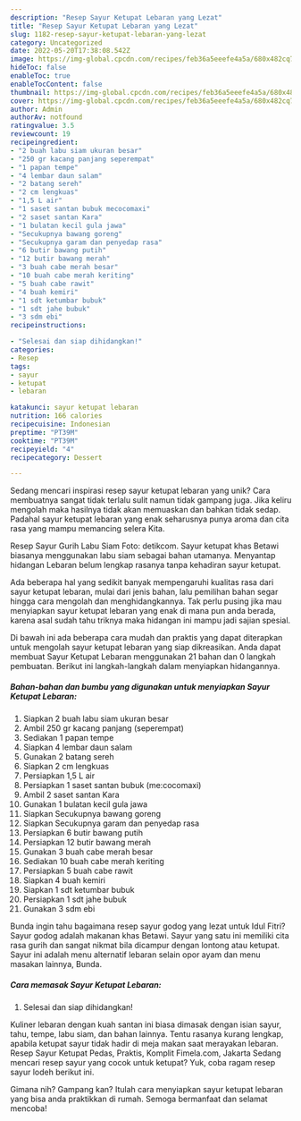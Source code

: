 ```yaml
---
description: "Resep Sayur Ketupat Lebaran yang Lezat"
title: "Resep Sayur Ketupat Lebaran yang Lezat"
slug: 1182-resep-sayur-ketupat-lebaran-yang-lezat
category: Uncategorized
date: 2022-05-20T17:38:08.542Z
image: https://img-global.cpcdn.com/recipes/feb36a5eeefe4a5a/680x482cq70/sayur-ketupat-lebaran-foto-resep-utama.jpg
hideToc: false
enableToc: true
enableTocContent: false
thumbnail: https://img-global.cpcdn.com/recipes/feb36a5eeefe4a5a/680x482cq70/sayur-ketupat-lebaran-foto-resep-utama.jpg
cover: https://img-global.cpcdn.com/recipes/feb36a5eeefe4a5a/680x482cq70/sayur-ketupat-lebaran-foto-resep-utama.jpg
author: Admin
authorAv: notfound
ratingvalue: 3.5
reviewcount: 19
recipeingredient:
- "2 buah labu siam ukuran besar"
- "250 gr kacang panjang seperempat"
- "1 papan tempe"
- "4 lembar daun salam"
- "2 batang sereh"
- "2 cm lengkuas"
- "1,5 L air"
- "1 saset santan bubuk mecocomaxi"
- "2 saset santan Kara"
- "1 bulatan kecil gula jawa"
- "Secukupnya bawang goreng"
- "Secukupnya garam dan penyedap rasa"
- "6 butir bawang putih"
- "12 butir bawang merah"
- "3 buah cabe merah besar"
- "10 buah cabe merah keriting"
- "5 buah cabe rawit"
- "4 buah kemiri"
- "1 sdt ketumbar bubuk"
- "1 sdt jahe bubuk"
- "3 sdm ebi"
recipeinstructions:

- "Selesai dan siap dihidangkan!"
categories:
- Resep
tags:
- sayur
- ketupat
- lebaran

katakunci: sayur ketupat lebaran 
nutrition: 166 calories
recipecuisine: Indonesian
preptime: "PT39M"
cooktime: "PT39M"
recipeyield: "4"
recipecategory: Dessert

---
```





Sedang mencari inspirasi resep sayur ketupat lebaran yang unik? Cara membuatnya sangat tidak terlalu sulit namun tidak gampang juga. Jika keliru mengolah maka hasilnya tidak akan memuaskan dan bahkan tidak sedap. Padahal sayur ketupat lebaran yang enak seharusnya punya aroma dan cita rasa yang mampu memancing selera Kita.





Resep Sayur Gurih Labu Siam Foto: detikcom. Sayur ketupat khas Betawi biasanya menggunakan labu siam sebagai bahan utamanya. Menyantap hidangan Lebaran belum lengkap rasanya tanpa kehadiran sayur ketupat.

Ada beberapa hal yang sedikit banyak mempengaruhi kualitas rasa dari sayur ketupat lebaran, mulai dari jenis bahan, lalu pemilihan bahan segar hingga cara mengolah dan menghidangkannya. Tak perlu pusing jika mau menyiapkan sayur ketupat lebaran yang enak di mana pun anda berada, karena asal sudah tahu triknya maka hidangan ini mampu jadi sajian spesial.






Di bawah ini ada beberapa cara mudah dan praktis yang dapat diterapkan untuk mengolah sayur ketupat lebaran yang siap dikreasikan. Anda dapat membuat Sayur Ketupat Lebaran menggunakan 21 bahan dan 0 langkah pembuatan. Berikut ini langkah-langkah dalam menyiapkan hidangannya.

<!--inarticleads1-->

##### Bahan-bahan dan bumbu yang digunakan untuk menyiapkan Sayur Ketupat Lebaran:

1. Siapkan 2 buah labu siam ukuran besar
1. Ambil 250 gr kacang panjang (seperempat)
1. Sediakan 1 papan tempe
1. Siapkan 4 lembar daun salam
1. Gunakan 2 batang sereh
1. Siapkan 2 cm lengkuas
1. Persiapkan 1,5 L air
1. Persiapkan 1 saset santan bubuk (me:cocomaxi)
1. Ambil 2 saset santan Kara
1. Gunakan 1 bulatan kecil gula jawa
1. Siapkan Secukupnya bawang goreng
1. Siapkan Secukupnya garam dan penyedap rasa
1. Persiapkan 6 butir bawang putih
1. Persiapkan 12 butir bawang merah
1. Gunakan 3 buah cabe merah besar
1. Sediakan 10 buah cabe merah keriting
1. Persiapkan 5 buah cabe rawit
1. Siapkan 4 buah kemiri
1. Siapkan 1 sdt ketumbar bubuk
1. Persiapkan 1 sdt jahe bubuk
1. Gunakan 3 sdm ebi


Bunda ingin tahu bagaimana resep sayur godog yang lezat untuk Idul Fitri? Sayur godog adalah makanan khas Betawi. Sayur yang satu ini memiliki cita rasa gurih dan sangat nikmat bila dicampur dengan lontong atau ketupat. Sayur ini adalah menu alternatif lebaran selain opor ayam dan menu masakan lainnya, Bunda. 

<!--inarticleads2-->

##### Cara memasak Sayur Ketupat Lebaran:


1. Selesai dan siap dihidangkan!

Kuliner lebaran dengan kuah santan ini biasa dimasak dengan isian sayur, tahu, tempe, labu siam, dan bahan lainnya. Tentu rasanya kurang lengkap, apabila ketupat sayur tidak hadir di meja makan saat merayakan lebaran. Resep Sayur Ketupat Pedas, Praktis, Komplit Fimela.com, Jakarta Sedang mencari resep sayur yang cocok untuk ketupat? Yuk, coba ragam resep sayur lodeh berikut ini. 

Gimana nih? Gampang kan? Itulah cara menyiapkan sayur ketupat lebaran yang bisa anda praktikkan di rumah. Semoga bermanfaat dan selamat mencoba!

